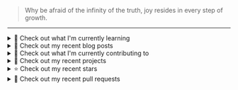 > Why be afraid of the infinity of the truth, joy resides in every step of growth.



---
<details>
<summary>
📓 Check out what I'm currently learning
</summary>

- [X] CMU15-445(2023FALL)

  - [X] [Project#0: C++ Primer](https://zihao256.github.io/p/6fa5e9a2.html)
  - [X] Homework#1: SQL
  - [X] [Project#1: Buffer Pool Manager](https://zihao256.github.io/p/1c228cd6.html)
  - [X] Homework#2: Storage & Indexes
  - [X] [Project#2: Extendible Hash Index](https://zihao256.github.io/p/517dd8ea.html)
  - [X] [Project#3: Query Execution](https://zihao256.github.io/p/c186cbfd.html)
  - [X] [Project#4: CONCURRENCY CONTROL](https://zihao256.github.io/p/10f62ef4.html)


</details>

<details>
<summary>
📜 Check out my recent blog posts
</summary>

- [PROJECT #4: CONCURRENCY CONTROL](https://zihao256.github.io/p/10f62ef4.html) (1 year ago)
- [Project #3: Query Execution](https://zihao256.github.io/p/c186cbfd.html) (1 year ago)
- [rustlings](https://zihao256.github.io/p/2acafc61.html) (2 years ago)
- [基于Actix-Web(Rust)和Vue的Web开发记录](https://zihao256.github.io/p/d028ccc3.html) (2 years ago)
- [Project#2: Extendible Hash Index](https://zihao256.github.io/p/517dd8ea.html) (2 years ago)
</details>

<details>
<summary>
👷 Check out what I'm currently contributing to
</summary>

- [ZiHao256/InfoPlan](https://github.com/ZiHao256/InfoPlan) -  (5 months ago)
- [ZiHao256/Gallery](https://github.com/ZiHao256/Gallery) - 图床，存储博客上的图片 (6 months ago)
- [RubbiP/calcite-with-quickpick](https://github.com/RubbiP/calcite-with-quickpick) -  (6 months ago)
- [ZiHao256/ZiHao256.github.io](https://github.com/ZiHao256/ZiHao256.github.io) -  (10 months ago)
- [DIYgod/RSSHub](https://github.com/DIYgod/RSSHub) - 🧡 Everything is RSSible (10 months ago)
</details>

<details>
<summary>
🌱 Check out my recent projects
</summary>

- [ZiHao256/InfoPlan](https://github.com/ZiHao256/InfoPlan) - 
- [ZiHao256/adaptive-balsa](https://github.com/ZiHao256/adaptive-balsa) - 
- [ZiHao256/P2P-Based_Document_Sharing_System](https://github.com/ZiHao256/P2P-Based_Document_Sharing_System) - 
- [ZiHao256/BookManagementSystem](https://github.com/ZiHao256/BookManagementSystem) - XDU 3rd_term 程序设计实训
- [ZiHao256/Gallery](https://github.com/ZiHao256/Gallery) - 图床，存储博客上的图片
</details>

<details>
<summary>
⭐ Check out my recent stars
</summary>

- [chengazhen/cursor-auto-free](https://github.com/chengazhen/cursor-auto-free) - auto sign cursor (3 months ago)
- [yuaotian/go-cursor-help](https://github.com/yuaotian/go-cursor-help) - 解决Cursor在免费订阅期间出现以下提示的问题:  Your request has been blocked as our system has detected suspicious activity / You&#39;ve reached your trial request limit.  /  Too many free trial accounts used on this machine. (3 months ago)
- [JunyaoHu/academic-project-page-template-vue](https://github.com/JunyaoHu/academic-project-page-template-vue) - A vue-based project page template for academic papers. (in development) https://junyaohu.github.io/academic-project-page-template-vue (6 months ago)
- [pgcentralfoundation/pgrx](https://github.com/pgcentralfoundation/pgrx) - Build Postgres Extensions with Rust! (7 months ago)
- [PKU-DAIR/Starter-Guide](https://github.com/PKU-DAIR/Starter-Guide) - A comprehensive guide for beginners in the field of data management and artificial intelligence. (8 months ago)
</details>

<details>
<summary>
🔨 Check out my recent pull requests
</summary>

- [fix: update urls for xidian](https://github.com/DIYgod/RSSHub/pull/16551) on [DIYgod/RSSHub](https://github.com/DIYgod/RSSHub) (10 months ago)
- [feat(route): add route for cs.xidian.edu.cn &amp;&amp; fix url of namespace](https://github.com/DIYgod/RSSHub/pull/16547) on [DIYgod/RSSHub](https://github.com/DIYgod/RSSHub) (10 months ago)
- [fix: update example of Engineering Blogs in RSSHub docs](https://github.com/DIYgod/RSSHub/pull/16546) on [DIYgod/RSSHub](https://github.com/DIYgod/RSSHub) (10 months ago)
- [feat(route): add route for gr.xidian.edu.cn](https://github.com/DIYgod/RSSHub/pull/16538) on [DIYgod/RSSHub](https://github.com/DIYgod/RSSHub) (10 months ago)
- [fix(route): example of Engineering Blogs in RSSHub docs](https://github.com/DIYgod/RSSHub/pull/16536) on [DIYgod/RSSHub](https://github.com/DIYgod/RSSHub) (10 months ago)
</details>
